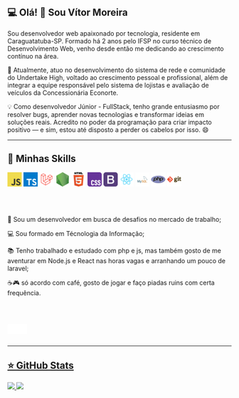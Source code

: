 ## 💻 Olá! 👋 Sou Vítor Moreira

Sou desenvolvedor web apaixonado por tecnologia, residente em Caraguatatuba-SP. Formado há 2 anos pelo IFSP no curso técnico de Desenvolvimento Web, venho desde então me dedicando ao crescimento contínuo na área.

🔭 Atualmente, atuo no desenvolvimento do sistema de rede e comunidade do Undertake High, voltado ao crescimento pessoal e profissional, além de integrar a equipe responsável pelo sistema de lojistas e avaliação de veículos da Concessionária Econorte.

💡 Como desenvolvedor Júnior - FullStack, tenho grande entusiasmo por resolver bugs, aprender novas tecnologias e transformar ideias em soluções reais. Acredito no poder da programação para criar impacto positivo — e sim, estou até disposto a perder os cabelos por isso. 😄

---

## 🚀 Minhas Skills

<code><img height="32" src="https://raw.githubusercontent.com/github/explore/80688e429a7d4ef2fca1e82350fe8e3517d3494d/topics/javascript/javascript.png" alt="Javascript"/></code>
<code><img height="32" src="https://raw.githubusercontent.com/github/explore/80688e429a7d4ef2fca1e82350fe8e3517d3494d/topics/typescript/typescript.png" alt="Typescript"/></code>
<code><img height="32" src="https://raw.githubusercontent.com/github/explore/80688e429a7d4ef2fca1e82350fe8e3517d3494d/topics/laravel/laravel.png" alt="Laravel
       "/></code>
<code><img height="32" src="https://raw.githubusercontent.com/github/explore/80688e429a7d4ef2fca1e82350fe8e3517d3494d/topics/nodejs/nodejs.png" alt="Nodejs"/></code>
<code><img height="32" src="https://raw.githubusercontent.com/github/explore/80688e429a7d4ef2fca1e82350fe8e3517d3494d/topics/html/html.png" alt="HTML5"/></code>
<code><img height="32" src="https://raw.githubusercontent.com/github/explore/80688e429a7d4ef2fca1e82350fe8e3517d3494d/topics/css/css.png" alt="CSS"/></code>
<code><img height="32" src="https://raw.githubusercontent.com/github/explore/80688e429a7d4ef2fca1e82350fe8e3517d3494d/topics/bootstrap/bootstrap.png" alt="Bootstrap"/></code>
<code><img height="32" src="https://raw.githubusercontent.com/github/explore/80688e429a7d4ef2fca1e82350fe8e3517d3494d/topics/react/react.png" alt="React"/></code>
<code><img height="32" src="https://raw.githubusercontent.com/github/explore/80688e429a7d4ef2fca1e82350fe8e3517d3494d/topics/mysql/mysql.png" alt="MySQL"/></code>
<code><img height="32" src="https://raw.githubusercontent.com/github/explore/80688e429a7d4ef2fca1e82350fe8e3517d3494d/topics/php/php.png" alt="Php"/></code>
<code><img height="32" src="https://raw.githubusercontent.com/github/explore/80688e429a7d4ef2fca1e82350fe8e3517d3494d/topics/git/git.png" alt="Git"/></code>



</br>
</br>
<div display="inline-block">
 <p align="left">🤿 Sou um desenvolvedor em busca de desafios no mercado de trabalho;</p>
 <p align="left">💻 Sou formado em Técnologia da Informação;</p>
 <p align="left">📚 Tenho trabalhado e estudado com php e js, mas também gosto de me aventurar em Node.js e React nas horas vagas e arranhando um pouco de laravel;</p>
 <p align="left">☕🎮 só acordo com café, gosto de jogar e faço piadas ruins com certa frequência.</p>
</div>


</br>
</br> 

<a href="https://www.instagram.com/vitormoreira.x" target="_blank"><img align="left" alt="Instagram" width="22px" src="https://github.com/Aakarsh-B/trying-repos/blob/master/insta.svg" />
<a href="https://www.linkedin.com/in/vitormariotto" target="_blank"><img align="left" alt="LinkedIn" width="22px" src="https://github.com/Aakarsh-B/trying-repos/blob/master/linkedin.svg" />

</br>
</br>

---

## ⭐ GitHub Stats

<a href="https://github.com/jeniblodev">
  <img height="180em" src="https://github-readme-stats-eight-theta.vercel.app/api?username=M4riotto&show_icons=true&theme=algolia&include_all_commits=true&count_private=true"/>
  <img height="180em" src="https://github-readme-stats-eight-theta.vercel.app/api/top-langs/?username=M4riotto&layout=compact&langs_count=8&theme=algolia"/>
</a>
